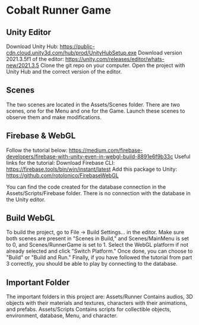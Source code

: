 # Cobalt Runner Game
## Unity Editor
Download Unity Hub: https://public-cdn.cloud.unity3d.com/hub/prod/UnityHubSetup.exe 
Download version 2021.3.5f1 of the editor: https://unity.com/releases/editor/whats-new/2021.3.5 
Clone the git repo on your computer.
Open the project with Unity Hub and the correct version of the editor.

## Scenes
The two scenes are located in the Assets/Scenes folder. There are two scenes, one for the Menu and one for the Game.
Launch these scenes to observe them and make modifications.

## Firebase & WebGL
Follow the tutorial below:
https://medium.com/firebase-developers/firebase-with-unity-even-in-webgl-build-8891e6f9b33c 
Useful links for the tutorial:
Download Firebase CLI: https://firebase.tools/bin/win/instant/latest 
Add this package to Unity: https://github.com/rotolonico/FirebaseWebGL 

You can find the code created for the database connection in the Assets/Scripts/Firebase folder.
There is no connection with the database in the Unity editor.

## Build WebGL
To build the project, go to File -> Build Settings... in the editor. Make sure both scenes are present in "Scenes in Build," and Scenes/MainMenu is set to 0, and Scenes/RunnerGame is set to 1.
Select the WebGL platform if not already selected and click "Switch Platform."
Once done, you can choose to "Build" or "Build and Run."
Finally, if you have followed the tutorial from part 3 correctly, you should be able to play by connecting to the database.

## Important Folder
The important folders in this project are:
Assets/Runner
Contains audios, 3D objects with their materials and textures, characters with their animations, and prefabs.
Assets/Scripts
Contains scripts for collectible objects, environment, database, Menu, and character.


